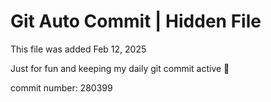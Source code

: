 # Git Auto Commit | Hidden File

This file was added Feb 12, 2025

Just for fun and keeping my daily git commit active 🤪

commit number: 280399
